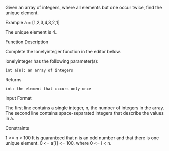 Given an array of integers, where all elements but one occur twice, find the unique element.

Example
a = [1,2,3,4,3,2,1]

The unique element is 4.


Function Description

Complete the lonelyinteger function in the editor below.

lonelyinteger has the following parameter(s):

    int a[n]: an array of integers

Returns

    int: the element that occurs only once

Input Format

The first line contains a single integer, n, the number of integers in the array.
The second line contains space-separated integers that describe the values in a.

Constraints

1 <= n < 100
It is guaranteed that n is an odd number and that there is one unique element.
0 <= a[i] <= 100, where 0 <= i < n.